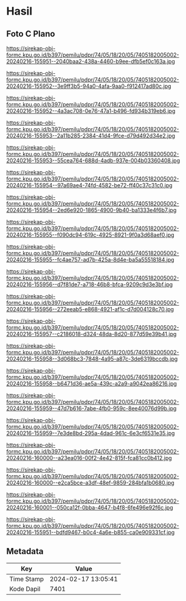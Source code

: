 # Hasil

## Foto C Plano

https://sirekap-obj-formc.kpu.go.id/b397/pemilu/pdpr/74/05/18/20/05/7405182005002-20240216-155951--2040baa2-438a-4460-b9ee-dfb5ef0c163a.jpg

https://sirekap-obj-formc.kpu.go.id/b397/pemilu/pdpr/74/05/18/20/05/7405182005002-20240216-155952--3e9ff3b5-94a0-4afa-9aa0-f912417ad80c.jpg

https://sirekap-obj-formc.kpu.go.id/b397/pemilu/pdpr/74/05/18/20/05/7405182005002-20240216-155952--4a3ac708-0e76-47a1-b496-fd934b319eb6.jpg

https://sirekap-obj-formc.kpu.go.id/b397/pemilu/pdpr/74/05/18/20/05/7405182005002-20240216-155953--2a11b285-2384-41d4-9fce-d79d492d34e2.jpg

https://sirekap-obj-formc.kpu.go.id/b397/pemilu/pdpr/74/05/18/20/05/7405182005002-20240216-155953--55cea764-688d-4adb-937e-004b03360408.jpg

https://sirekap-obj-formc.kpu.go.id/b397/pemilu/pdpr/74/05/18/20/05/7405182005002-20240216-155954--97a69ae4-74fd-4582-be72-ff40c37c31c0.jpg

https://sirekap-obj-formc.kpu.go.id/b397/pemilu/pdpr/74/05/18/20/05/7405182005002-20240216-155954--2ed6e920-1865-4900-9b40-ba1333e4f6b7.jpg

https://sirekap-obj-formc.kpu.go.id/b397/pemilu/pdpr/74/05/18/20/05/7405182005002-20240216-155955--f090dc94-619c-4925-8921-9f0a3d68aef0.jpg

https://sirekap-obj-formc.kpu.go.id/b397/pemilu/pdpr/74/05/18/20/05/7405182005002-20240216-155955--fc4ae757-ad7b-425a-8d4e-ba5a55518184.jpg

https://sirekap-obj-formc.kpu.go.id/b397/pemilu/pdpr/74/05/18/20/05/7405182005002-20240216-155956--d7f81de7-a718-46b8-bfca-9209c9d3e3bf.jpg

https://sirekap-obj-formc.kpu.go.id/b397/pemilu/pdpr/74/05/18/20/05/7405182005002-20240216-155956--272eeab5-e868-4921-af1c-d7d004128c70.jpg

https://sirekap-obj-formc.kpu.go.id/b397/pemilu/pdpr/74/05/18/20/05/7405182005002-20240216-155957--c2186018-d324-48da-8d20-877d59e39b41.jpg

https://sirekap-obj-formc.kpu.go.id/b397/pemilu/pdpr/74/05/18/20/05/7405182005002-20240216-155958--3d068bc3-7848-4a95-a87c-3de6319bccdb.jpg

https://sirekap-obj-formc.kpu.go.id/b397/pemilu/pdpr/74/05/18/20/05/7405182005002-20240216-155958--b6471d36-ae5a-439c-a2a9-a9042ea86216.jpg

https://sirekap-obj-formc.kpu.go.id/b397/pemilu/pdpr/74/05/18/20/05/7405182005002-20240216-155959--47d7b616-7abe-4fb0-959c-8ee40076d99b.jpg

https://sirekap-obj-formc.kpu.go.id/b397/pemilu/pdpr/74/05/18/20/05/7405182005002-20240216-155959--7e3de8bd-295a-4dad-961c-6e3cf6531e35.jpg

https://sirekap-obj-formc.kpu.go.id/b397/pemilu/pdpr/74/05/18/20/05/7405182005002-20240216-160000--a23ea016-00f2-4e42-815f-fca81cc0b412.jpg

https://sirekap-obj-formc.kpu.go.id/b397/pemilu/pdpr/74/05/18/20/05/7405182005002-20240216-160000--e2ca5bce-a3df-48ef-9859-284bfa1b0680.jpg

https://sirekap-obj-formc.kpu.go.id/b397/pemilu/pdpr/74/05/18/20/05/7405182005002-20240216-160001--050ca12f-0bba-4647-b4f8-6fe496e92f6c.jpg

https://sirekap-obj-formc.kpu.go.id/b397/pemilu/pdpr/74/05/18/20/05/7405182005002-20240216-155951--bdfd9467-b0c4-4a6e-b855-ca0e909331cf.jpg


## Metadata

| Key        | Value               |
| ---------- | ------------------- |
| Time Stamp | 2024-02-17 13:05:41 |
| Kode Dapil | 7401                |



